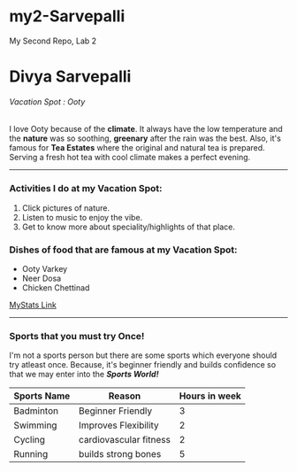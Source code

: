 # my2-Sarvepalli
My Second Repo, Lab 2
# Divya Sarvepalli
###### Vacation Spot : Ooty
I love Ooty because of the **climate**. It always have the low temperature and the **nature** was so soothing, **greenary** after the rain was the best. Also, it's famous for **Tea Estates** where the original and natural tea is prepared. Serving a fresh hot tea with cool climate makes a perfect evening.

---

### Activities I do at my Vacation Spot:
1. Click pictures of nature.
2. Listen to music to enjoy the vibe.
3. Get to know more about speciality/highlights of that place.

### Dishes of food that are famous at my Vacation Spot:
* Ooty Varkey
* Neer Dosa
* Chicken Chettinad


[MyStats Link](MyStats.md)

---

### Sports that you must try Once!
I'm not a sports person but there are some sports which everyone should try atleast once. Because, it's beginner friendly and builds confidence so that we may enter into the ***Sports World!***

| Sports Name | Reason | Hours in week |
| --- | --- | --- |
| Badminton | Beginner Friendly | 3 |
| Swimming | Improves Flexibility  | 2 |
| Cycling | cardiovascular fitness  | 2 |
| Running | builds strong bones | 5 |